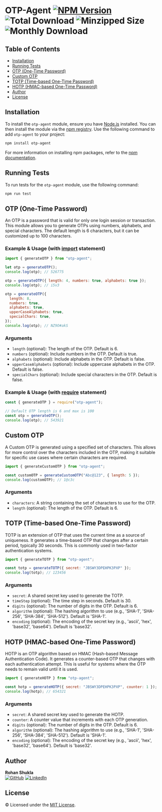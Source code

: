 # OTP-Agent [![NPM Version](https://badge.fury.io/js/otp-agent.svg)](https://www.npmjs.com/package/otp-agent) ![Total Download](https://img.shields.io/npm/dt/otp-agent.svg) ![Minzipped Size](https://img.shields.io/bundlephobia/minzip/otp-agent.svg) ![Monthly Download](https://img.shields.io/npm/dm/otp-agent.svg)

## Table of Contents

- [Installation](#installation)
- [Running Tests](#running-tests)
- [OTP (One-Time Password)](#otp-one-time-password)
- [Custom OTP](#custom-otp)
- [TOTP (Time-based One-Time Password)](#totp-time-based-one-time-password)
- [HOTP (HMAC-based One-Time Password)](#hotp-hmac-based-one-time-password)
- [Author](#author)
- [License](#license)

## Installation

To install the `otp-agent` module, ensure you have [Node.js](https://nodejs.org/en/) installed. You can then install the module via the [npm registry](https://www.npmjs.com/). Use the following command to add `otp-agent` to your project:

```bash
npm install otp-agent
```

For more information on installing npm packages, refer to the [npm documentation](https://docs.npmjs.com/getting-started/installing-npm-packages-locally).

## Running Tests

To run tests for the `otp-agent` module, use the following command:

```bash
npm run test
```

## OTP (One-Time Password)

An OTP is a password that is valid for only one login session or transaction. This module allows you to generate OTPs using numbers, alphabets, and special characters. The default length is 6 characters, but it can be customized up to 100 characters.

### Example & Usage (with [import](https://nodejs.org/api/esm.html) statement)

```js
import { generateOTP } from "otp-agent";

let otp = generateOTP();
console.log(otp); // 526775

otp = generateOTP({ length: 4, numbers: true, alphabets: true });
console.log(otp); // i5v3

otp = generateOTP({
  length: 8,
  numbers: true,
  alphabets: true,
  upperCaseAlphabets: true,
  specialChars: true,
});
console.log(otp); // NZ9O#akS
```

### Arguments

- `length` (optional): The length of the OTP. Default is 6.
- `numbers` (optional): Include numbers in the OTP. Default is true.
- `alphabets` (optional): Include alphabets in the OTP. Default is false.
- `upperCaseAlphabets` (optional): Include uppercase alphabets in the OTP. Default is false.
- `specialChars` (optional): Include special characters in the OTP. Default is false.

### Example & Usage (with [require](https://nodejs.org/api/modules.html) statement)

```js
const { generateOTP } = require("otp-agent");

// Default OTP length is 6 and max is 100
const otp = generateOTP();
console.log(otp); // 543921
```

## Custom OTP

A Custom OTP is generated using a specified set of characters. This allows for more control over the characters included in the OTP, making it suitable for specific use cases where certain characters are required.

```js
import { generateCustomOTP } from "otp-agent";

const customOTP = generateCustomOTP("Abc@123", { length: 5 });
console.log(customOTP); // 1@c3c
```

### Arguments

- `characters`: A string containing the set of characters to use for the OTP.
- `length` (optional): The length of the OTP. Default is 6.

## TOTP (Time-based One-Time Password)

TOTP is an extension of OTP that uses the current time as a source of uniqueness. It generates a time-based OTP that changes after a certain period, typically 30 seconds. This is commonly used in two-factor authentication systems.

```js
import { generateTOTP } from "otp-agent";

const totp = generateTOTP({ secret: "JBSWY3DPEHPK3PXP" });
console.log(totp); // 123456
```

### Arguments

- `secret`: A shared secret key used to generate the TOTP.
- `timeStep` (optional): The time step in seconds. Default is 30.
- `digits` (optional): The number of digits in the OTP. Default is 6.
- `algorithm` (optional): The hashing algorithm to use (e.g., 'SHA-1', 'SHA-256', 'SHA-384', 'SHA-512'). Default is 'SHA-1'.
- `encoding` (optional): The encoding of the secret key (e.g., 'ascii', 'hex', 'base32', 'base64'). Default is 'base32'.

## HOTP (HMAC-based One-Time Password)

HOTP is an OTP algorithm based on HMAC (Hash-based Message Authentication Code). It generates a counter-based OTP that changes with each authentication attempt. This is useful for systems where the OTP needs to remain valid until it is used.

```js
import { generateHOTP } from "otp-agent";

const hotp = generateHOTP({ secret: "JBSWY3DPEHPK3PXP", counter: 1 });
console.log(hotp); // 654321
```

### Arguments

- `secret`: A shared secret key used to generate the HOTP.
- `counter`: A counter value that increments with each OTP generation.
- `digits` (optional): The number of digits in the OTP. Default is 6.
- `algorithm` (optional): The hashing algorithm to use (e.g., 'SHA-1', 'SHA-256', 'SHA-384', 'SHA-512'). Default is 'SHA-1'.
- `encoding` (optional): The encoding of the secret key (e.g., 'ascii', 'hex', 'base32', 'base64'). Default is 'base32'.

## Author

**Rohan Shukla**  
[![GitHub](https://img.shields.io/badge/GitHub-rohanshukla-181717?logo=github&style=for-the-badge)](https://github.com/rohanshukla)
[![LinkedIn](https://img.shields.io/badge/LinkedIn-shuklarohan-0077B5?logo=linkedin&style=for-the-badge)](https://www.linkedin.com/in/shuklarohan)

## License

© Licensed under the [MIT License](./LICENSE).
